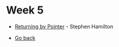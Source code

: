 # Week 5

- [Returning by Pointer](return-by-pointer.md) - Stephen Hamilton

- [Go back](../README.md)
